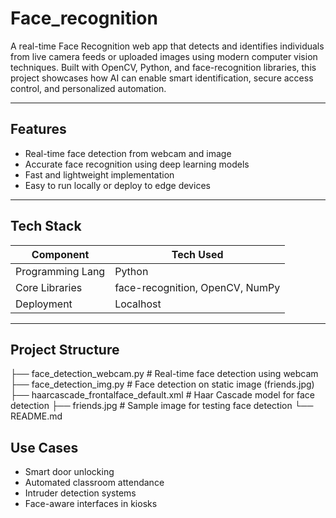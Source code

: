 # Face_recognition

A real-time Face Recognition web app that detects and identifies individuals from live camera feeds or uploaded images using modern computer vision techniques. Built with OpenCV, Python, and face-recognition libraries, this project showcases how AI can enable smart identification, secure access control, and personalized automation.

---

## Features

- Real-time face detection from webcam and image
- Accurate face recognition using deep learning models
- Fast and lightweight implementation
- Easy to run locally or deploy to edge devices

---

## Tech Stack

| Component        | Tech Used                      |
|------------------|--------------------------------|
| Programming Lang | Python                         |
| Core Libraries   | face-recognition, OpenCV, NumPy|
| Deployment       | Localhost                      |

---

## Project Structure
├── face_detection_webcam.py           # Real-time face detection using webcam
├── face_detection_img.py              # Face detection on static image (friends.jpg)
├── haarcascade_frontalface_default.xml # Haar Cascade model for face detection
├── friends.jpg                        # Sample image for testing face detection
└── README.md                          


## Use Cases
- Smart door unlocking
- Automated classroom attendance
- Intruder detection systems
- Face-aware interfaces in kiosks


